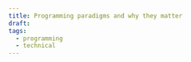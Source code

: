 ```yaml
---
title: Programming paradigms and why they matter
draft: 
tags:
  - programming
  - technical
---
```

